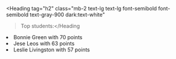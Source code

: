 <Heading
  tag="h2"
  class="mb-2 text-lg text-lg font-semibold font-semibold  text-gray-900 dark:text-white"
  >Top students:</Heading
>
<List tag="ol" class="space-y-1 text-gray-500 dark:text-gray-400">
  <Li><Span>Bonnie Green</Span> with <Span>70</Span> points</Li>
  <Li><Span>Jese Leos</Span> with <Span>63</Span> points</Li>
  <Li><Span>Leslie Livingston</Span> with <Span>57</Span> points</Li>
</List>